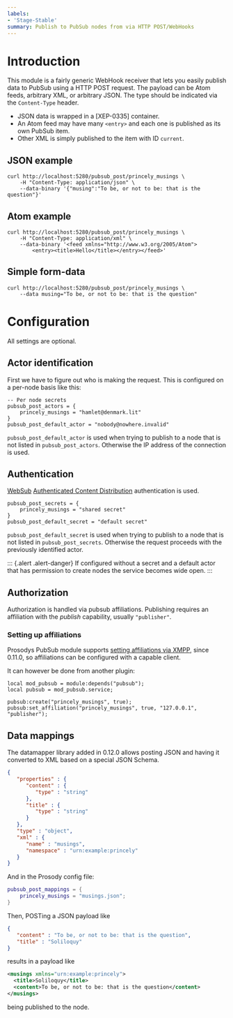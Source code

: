 ```yaml
---
labels:
- 'Stage-Stable'
summary: Publish to PubSub nodes from via HTTP POST/WebHooks
---
```


# Introduction

This module is a fairly generic WebHook receiver that lets you easily
publish data to PubSub using a HTTP POST request. The payload can be
Atom feeds, arbitrary XML, or arbitrary JSON. The type should be
indicated via the `Content-Type` header.

-   JSON data is wrapped in a [XEP-0335] container.
-   An Atom feed may have many `<entry>` and each one is published as
    its own PubSub item.
-   Other XML is simply published to the item with ID `current`.

## JSON example

``` {.bash}
curl http://localhost:5280/pubsub_post/princely_musings \
    -H "Content-Type: application/json" \
    --data-binary '{"musing":"To be, or not to be: that is the question"}'
```

## Atom example

``` {.bash}
curl http://localhost:5280/pubsub_post/princely_musings \
    -H "Content-Type: application/xml" \
    --data-binary '<feed xmlns="http://www.w3.org/2005/Atom">
        <entry><title>Hello</title></entry></feed>'
```

## Simple form-data

``` {.bash}
curl http://localhost:5280/pubsub_post/princely_musings \
    --data musing="To be, or not to be: that is the question"
```

# Configuration

All settings are optional.

## Actor identification

First we have to figure out who is making the request.
This is configured on a per-node basis like this:

``` {.lua}
-- Per node secrets
pubsub_post_actors = {
    princely_musings = "hamlet@denmark.lit"
}
pubsub_post_default_actor = "nobody@nowhere.invalid"
```

`pubsub_post_default_actor` is used when trying to publish to a node
that is not listed in `pubsub_post_actors`. Otherwise the IP address
of the connection is used.

## Authentication

[WebSub](https://www.w3.org/TR/2018/REC-websub-20180123/) [Authenticated
Content
Distribution](https://www.w3.org/TR/2018/REC-websub-20180123/#authenticated-content-distribution)
authentication is used.

``` {.lua}
pubsub_post_secrets = {
    princely_musings = "shared secret"
}
pubsub_post_default_secret = "default secret"
```

`pubsub_post_default_secret` is used when trying to publish to a node
that is not listed in `pubsub_post_secrets`. Otherwise the request
proceeds with the previously identified actor.

::: {.alert .alert-danger}
If configured without a secret and a default actor that has permission
to create nodes the service becomes wide open.
:::

## Authorization

Authorization is handled via pubsub affiliations. Publishing requires an
affiliation with the _publish_ capability, usually `"publisher"`.

### Setting up affiliations

Prosodys PubSub module supports [setting affiliations via
XMPP](https://xmpp.org/extensions/xep-0060.html#owner-affiliations),
since 0.11.0, so affiliations can be configured with a capable client.

It can however be done from another plugin:

``` {.lua}
local mod_pubsub = module:depends("pubsub");
local pubsub = mod_pubsub.service;

pubsub:create("princely_musings", true);
pubsub:set_affiliation("princely_musings", true, "127.0.0.1", "publisher");
```

## Data mappings

The datamapper library added in 0.12.0 allows posting JSON and having it
converted to XML based on a special JSON Schema.

``` json
{
   "properties" : {
      "content" : {
         "type" : "string"
      },
      "title" : {
         "type" : "string"
      }
   },
   "type" : "object",
   "xml" : {
      "name" : "musings",
      "namespace" : "urn:example:princely"
   }
}
```

And in the Prosody config file:

``` lua
pubsub_post_mappings = {
    princely_musings = "musings.json";
}
```

Then, POSTing a JSON payload like

``` json
{
   "content" : "To be, or not to be: that is the question",
   "title" : "Soliloquy"
}
```

results in a payload like

``` xml
<musings xmlns="urn:example:princely">
  <title>Soliloquy</title>
  <content>To be, or not to be: that is the question</content>
</musings>
```

being published to the node.
